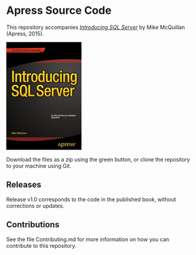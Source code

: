 # Apress Source Code

This repository accompanies [*Introducing SQL Server*](http://www.apress.com/9781484214206) by Mike McQuillan (Apress, 2015).

![Cover image](9781484214206.jpg)

Download the files as a zip using the green button, or clone the repository to your machine using Git.

## Releases

Release v1.0 corresponds to the code in the published book, without corrections or updates.

## Contributions

See the file Contributing.md for more information on how you can contribute to this repository.
